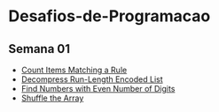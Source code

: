 # Desafios-de-Programacao

## Semana 01
* [Count Items Matching a Rule](https://github.com/GabrielSBotelho/Desafios-de-Programacao/blob/main/Semana%2001/Count%20Items%20Matching%20a%20Rule.cpp)
* [Decompress Run-Length Encoded List](https://github.com/GabrielSBotelho/Desafios-de-Programacao/blob/main/Semana%2001/Decompress%20Run-Length%20Encoded%20List.cpp)
* [Find Numbers with Even Number of Digits](https://github.com/GabrielSBotelho/Desafios-de-Programacao/blob/main/Semana%2001/Find%20Numbers%20with%20Even%20Number%20of%20Digits.cpp)
* [Shuffle the Array](https://github.com/GabrielSBotelho/Desafios-de-Programacao/blob/main/Semana%2001/Shuffle%20the%20Array.cpp)
